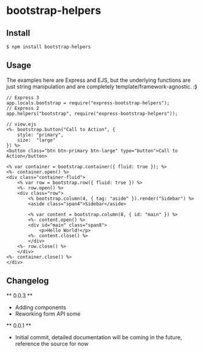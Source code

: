 # bootstrap-helpers

## Install

    $ npm install bootstrap-helpers

## Usage

The examples here are Express and EJS, but the underlying functions are just string
manipulation and are completely template/framework-agnostic. **:)**

    // Express 3
    app.locals.bootstrap = require("express-bootstrap-helpers");
    // Express 2
    app.helpers("bootstrap", require("express-bootstrap-helpers"));

    // view.ejs
    <%- bootstrap.button("Call to Action", {
        style: "primary",
        size:  "large"
    }) %>
    <button class="btn btn-primary btn-large" type="button">Call to Action</button>

    <% var container = bootstrap.container({ fluid: true }); %>
    <%- container.open() %>
    <div class="container-fluid">
        <% var row = bootstrap.row({ fluid: true }) %>
        <%- row.open() %>
        <div class="row">
            <% bootstrap.column(4, { tag: "aside" }).render("Sidebar") %>
            <aside class="span4">Sidebar</aside>

            <% var content = bootstrap.column(8, { id: "main" }) %>
            <%- content.open() %>
            <div id="main" class="span8">
                <p>Hello World!</p>
            <%- content.close() %>
            </div>
        <%- row.close() %>
        </div>
    <%- container.close() %>
    </div>

## Changelog

** 0.0.3 **
 - Adding components
 - Reworking form API some

** 0.0.1 **
 - Initial commit, detailed documentation will be coming in the future, reference the source for now

